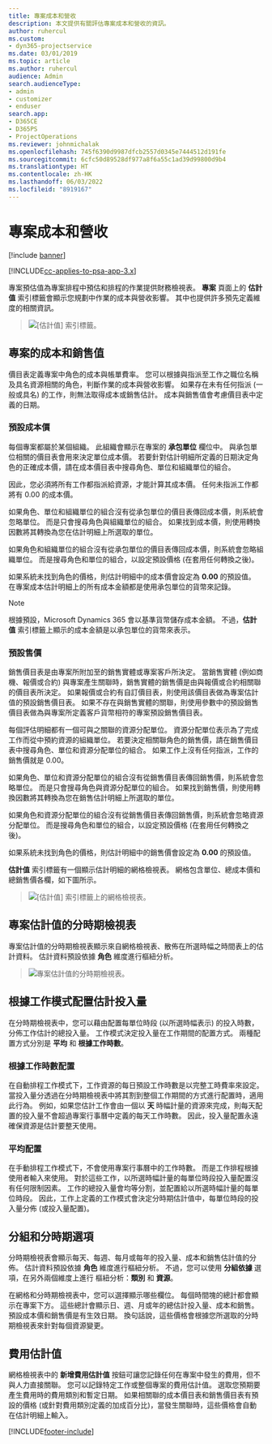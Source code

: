 ```yaml
---
title: 專案成本和營收
description: 本文提供有關評估專案成本和營收的資訊。
author: ruhercul
ms.custom:
- dyn365-projectservice
ms.date: 03/01/2019
ms.topic: article
ms.author: ruhercul
audience: Admin
search.audienceType:
- admin
- customizer
- enduser
search.app:
- D365CE
- D365PS
- ProjectOperations
ms.reviewer: johnmichalak
ms.openlocfilehash: 745f6390d9987dfcb2557d0345e7444512d191fe
ms.sourcegitcommit: 6cfc50d89528df977a8f6a55c1ad39d99800d9b4
ms.translationtype: HT
ms.contentlocale: zh-HK
ms.lasthandoff: 06/03/2022
ms.locfileid: "8919167"
---
```

# <a name="project-costs-and-revenue"></a>專案成本和營收

[!include [banner](../includes/psa-now-project-operations.md)]

[!INCLUDE[cc-applies-to-psa-app-3.x](../includes/cc-applies-to-psa-app-3x.md)]

專案預估值為專案排程中預估和排程的作業提供財務檢視表。 **專案** 頁面上的 **估計值** 索引標籤會顯示您規劃中作業的成本與營收影響。 其中也提供許多預先定義維度的相關資訊。 

> ![[估計值] 索引標籤。](media/project-5.png)

## <a name="cost-and-sales-values-of-the-project"></a>專案的成本和銷售值

價目表定義專案中角色的成本與帳單費率。 您可以根據與指派至工作之職位名稱及具名資源相關的角色，判斷作業的成本與營收影響。 如果存在未有任何指派 (一般或具名) 的工作，則無法取得成本或銷售估計。 成本與銷售值會考慮價目表中定義的日期。

### <a name="default-cost-price"></a>預設成本價  

每個專案都屬於某個組織。 此組織會顯示在專案的 **承包單位** 欄位中。 與承包單位相關的價目表會用來決定單位成本價。 若要針對估計明細所定義的日期決定角色的正確成本價，請在成本價目表中搜尋角色、單位和組織單位的組合。 

因此，您必須將所有工作都指派給資源，才能計算其成本價。 任何未指派工作都將有 0.00 的成本價。

如果角色、單位和組織單位的組合沒有從承包單位的價目表傳回成本價，則系統會忽略單位。 而是只會搜尋角色與組織單位的組合。 如果找到成本價，則使用轉換因數將其轉換為您在估計明細上所選取的單位。

如果角色和組織單位的組合沒有從承包單位的價目表傳回成本價，則系統會忽略組織單位。 而是搜尋角色和單位的組合，以設定預設價格 (在套用任何轉換之後)。

如果系統未找到角色的價格，則估計明細中的成本價會設定為 **0.00** 的預設值。 在專案成本估計明細上的所有成本金額都是使用承包單位的貨幣來記錄。

> [!NOTE]
> 根據預設，Microsoft Dynamics 365 會以基準貨幣儲存成本金額。 不過，**估計值** 索引標籤上顯示的成本金額是以承包單位的貨幣來表示。  

### <a name="default-sales-price"></a>預設售價 

銷售價目表是由專案所附加至的銷售實體或專案客戶所決定。 當銷售實體 (例如商機、報價或合約) 與專案產生關聯時，銷售實體的銷售價是由與報價或合約相關聯的價目表所決定。 如果報價或合約有自訂價目表，則使用該價目表做為專案估計值的預設銷售價目表。 如果不存在與銷售實體的關聯，則使用參數中的預設銷售價目表做為與專案所定義客戶貨幣相符的專案預設銷售價目表。

每個評估明細都有一個可與之關聯的資源分配單位。 資源分配單位表示為了完成工作而從中預約資源的組織單位。 若要決定相關聯角色的銷售價，請在銷售價目表中搜尋角色、單位和資源分配單位的組合。 如果工作上沒有任何指派，工作的銷售價就是 0.00。

如果角色、單位和資源分配單位的組合沒有從銷售價目表傳回銷售價，則系統會忽略單位。 而是只會搜尋角色與資源分配單位的組合。 如果找到銷售價，則使用轉換因數將其轉換為您在銷售估計明細上所選取的單位。 

如果角色和資源分配單位的組合沒有從銷售價目表傳回銷售價，則系統會忽略資源分配單位。 而是搜尋角色和單位的組合，以設定預設價格 (在套用任何轉換之後)。

如果系統未找到角色的價格，則估計明細中的銷售價會設定為 **0.00** 的預設值。

**估計值** 索引標籤有一個顯示估計明細的網格檢視表。 網格包含單位、總成本價和總銷售價各欄，如下圖所示。 

> ![[估計值] 索引標籤上的網格檢視表。](media/project-6.png)

## <a name="time-phased-view-of-project-estimates"></a>專案估計值的分時期檢視表

專案估計值的分時期檢視表顯示來自網格檢視表、散佈在所選時幅之時間表上的估計資料。 估計資料預設依據 **角色** 維度進行樞紐分析。

> ![專案估計值的分時期檢視表。](media/project-7.png)

## <a name="allocating-estimated-effort-based-on-the-task-mode"></a>根據工作模式配置估計投入量

在分時期檢視表中，您可以藉由配置每單位時段 (以所選時幅表示) 的投入時數，分佈工作估計的總投入量。 工作模式決定投入量在工作期間的配置方式。 兩種配置方式分別是 **平均** 和 **根據工作時數**。

### <a name="work-hours-based-allocation"></a>根據工作時數配置
 
在自動排程工作模式下，工作資源的每日預設工作時數是以完整工時費率來設定。 當投入量分透過在分時期檢視表中將其割到整個工作期間的方式進行配置時，適用此行為。 例如，如果您估計工作會由一個以 **天** 時幅計量的資源來完成，則每天配置的投入量不會超過專案行事曆中定義的每天工作時數。 因此，投入量配置永遠確保資源是估計要整天使用。

### <a name="even-allocation"></a>平均配置

在手動排程工作模式下，不會使用專案行事曆中的工作時數。 而是工作排程根據使用者輸入來使用。 對於這些工作，以所選時幅計量的每單位時段投入量配置沒有任何限制因素。 工作的總投入量會均等分割，並配置給以所選時幅計量的每單位時段。 因此，工作上定義的工作模式會決定分時期估計值中，每單位時段的投入量分佈 (或投入量配置)。

## <a name="grouping-and-time-phasing-options"></a>分組和分時期選項

分時期檢視表會顯示每天、每週、每月或每年的投入量、成本和銷售估計值的分佈。 估計資料預設依據 **角色** 維度進行樞紐分析。 不過，您可以使用 **分組依據** 選項，在另外兩個維度上進行 樞紐分析：**類別** 和 **資源**。

在網格和分時期檢視表中，您可以選擇顯示哪些欄位。 每個時間塊的總計都會顯示在專案下方。 這些總計會顯示日、週、月或年的總估計投入量、成本和銷售。 預設成本價和銷售價是有生效日期。 換句話說，這些價格會根據您所選取的分時期檢視表來針對每個資源變更。

## <a name="expense-estimates"></a>費用估計值

網格檢視表中的 **新增費用估計值** 按鈕可讓您記錄任何在專案中發生的費用，但不與人力直接關聯。 您可以記錄特定工作或整個專案的費用估計值。 選取您預期要產生費用時的費用類別和暫定日期。 如果相關聯的成本價目表和銷售價目表有預設的價格 (或針對費用類別定義的加成百分比)，當發生關聯時，這些價格會自動在估計明細上輸入。


[!INCLUDE[footer-include](../includes/footer-banner.md)]
